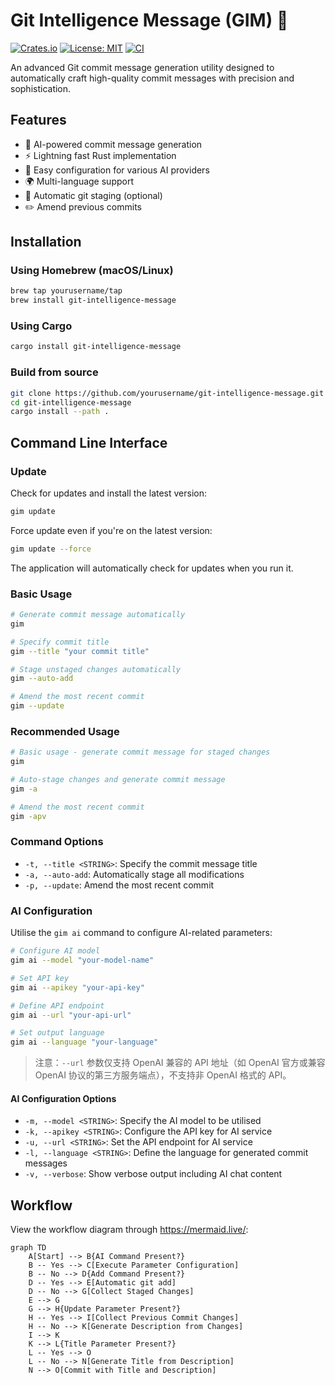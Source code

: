 # Git Intelligence Message (GIM) 🚀

[![Crates.io](https://img.shields.io/crates/v/git-intelligence-message)](https://crates.io/crates/git-intelligence-message)
[![License: MIT](https://img.shields.io/badge/License-MIT-yellow.svg)](https://opensource.org/licenses/MIT)
[![CI](https://github.com/yourusername/git-intelligence-message/actions/workflows/ci.yml/badge.svg)](https://github.com/yourusername/git-intelligence-message/actions/workflows/ci.yml)

An advanced Git commit message generation utility designed to automatically craft high-quality commit messages with precision and sophistication.

## Features

- 🤖 AI-powered commit message generation
- ⚡ Lightning fast Rust implementation
- 🔧 Easy configuration for various AI providers
- 🌍 Multi-language support
- 🔄 Automatic git staging (optional)
- ✏️ Amend previous commits

## Installation

### Using Homebrew (macOS/Linux)

```bash
brew tap yourusername/tap
brew install git-intelligence-message
```

### Using Cargo

```bash
cargo install git-intelligence-message
```

### Build from source

```bash
git clone https://github.com/yourusername/git-intelligence-message.git
cd git-intelligence-message
cargo install --path .
```

## Command Line Interface

### Update

Check for updates and install the latest version:

```bash
gim update
```

Force update even if you're on the latest version:

```bash
gim update --force
```

The application will automatically check for updates when you run it.

### Basic Usage

```bash
# Generate commit message automatically
gim

# Specify commit title
gim --title "your commit title"

# Stage unstaged changes automatically
gim --auto-add

# Amend the most recent commit
gim --update
```

### Recommended Usage

```bash
# Basic usage - generate commit message for staged changes
gim

# Auto-stage changes and generate commit message
gim -a

# Amend the most recent commit
gim -apv
```

### Command Options

- `-t, --title <STRING>`: Specify the commit message title
- `-a, --auto-add`: Automatically stage all modifications
- `-p, --update`: Amend the most recent commit

### AI Configuration

Utilise the `gim ai` command to configure AI-related parameters:

```bash
# Configure AI model
gim ai --model "your-model-name"

# Set API key
gim ai --apikey "your-api-key"

# Define API endpoint
gim ai --url "your-api-url"

# Set output language
gim ai --language "your-language"
```

> 注意：`--url` 参数仅支持 OpenAI 兼容的 API 地址（如 OpenAI 官方或兼容 OpenAI 协议的第三方服务端点），不支持非 OpenAI 格式的 API。

#### AI Configuration Options

- `-m, --model <STRING>`: Specify the AI model to be utilised
- `-k, --apikey <STRING>`: Configure the API key for AI service
- `-u, --url <STRING>`: Set the API endpoint for AI service
- `-l, --language <STRING>`: Define the language for generated commit messages
- `-v, --verbose`: Show verbose output including AI chat content

## Workflow

View the workflow diagram through https://mermaid.live/:
```mermaid
graph TD
    A[Start] --> B{AI Command Present?}
    B -- Yes --> C[Execute Parameter Configuration]
    B -- No --> D{Add Command Present?}
    D -- Yes --> E[Automatic git add]
    D -- No --> G[Collect Staged Changes]
    E --> G
    G --> H{Update Parameter Present?}
    H -- Yes --> I[Collect Previous Commit Changes]
    H -- No --> K[Generate Description from Changes]
    I --> K
    K --> L{Title Parameter Present?}
    L -- Yes --> O
    L -- No --> N[Generate Title from Description]
    N --> O[Commit with Title and Description]
```